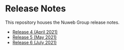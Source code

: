 # Release Notes
This repository houses the Nuweb Group release notes.

- [Release 4 (April 2021)](/release-4.md)
- [Release 5 (May 2021)](/release-5.md)
- [Release 6 (July 2021)](/release-6.md)
